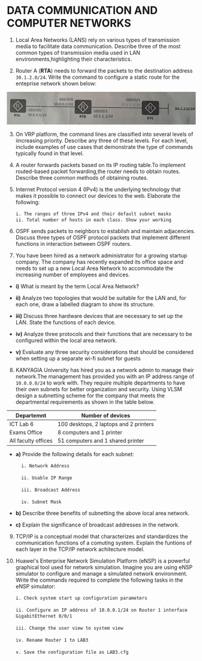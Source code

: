 ﻿# DATA COMMUNICATION AND COMPUTER NETWORKS

1. Local Area Networks (LANS) rely on various types of transmission media to facilitate data communication. Describe three of the most common types of transmission media used in LAN environments,highlighting their characteristics.

2. Router A (**RTA**) needs to forward the packets to the destination address `30.1.2.0/24`. Write the command to configure a static route for the enteprise network shown below:

![routers](images/routers.jpg)

3.  On VRP platform, the command lines are classified into several levels of iincreasing priority. Describe any three of these levels. For each level, include examples of use cases that demonstrate the type of commands typically found in that level.

4.  A router forwards packets based on its IP routing table.To implement routed-based packet forwarding,the router needs to obtain routes. Describe three common methods of obtaining routes.

5.  Internet Protocol version 4 (IPv4) is the underlying technology that makes it possible to connect our devices to the web. Elaborate the following:

        i. The ranges of three IPv4 and their default subnet masks
        ii. Total number of hosts in each class. Show your working

6.  OSPF sends packets to neighbors to establish and maintain adjacencies. Discuss three types of OSPF protocol packets that implement different functions in interaction between OSPF routers.

7.  You have been hired as a network administrator for a growing startup company. The company has recently expanded its office space and needs to set up a new Local Area Network to accommodate the increasing number of employees and devices.

- **i)** What is meant by the term Local Area Network?

- **ii)** Analyze two topologies that would be suitable for the LAN and, for each one, draw a labelled diagram to show its structure.

- **iii)** Discuss three hardware devices that are necessary to set up the LAN. State the functions of each device.

- **iv)** Analyze three protocols and their functions that are necessary to be configured within the local area network.

- **v)** Evaluate any three security considerations that should be considered when setting up a separate wi-fi subnet for guests

8. KANYAGIA University has hired you as a network admin to manage their network.The management has provided you with an IP address range of `10.0.0.0/24` to work with. They require multiple departments to have their own subnets for better organization and security. Using VLSM design a subnetting scheme for the company that meets the departmental requirements as shown in the table below.

| Departemnt          | Number of devices                      |
| ------------------- | -------------------------------------- |
| ICT Lab 6           | 100 desktops, 2 laptops and 2 printers |
| Exams Office        | 8 computers and 1 printer              |
| All faculty offices | 51 computers and 1 shared printer      |

- **a)** Provide the following details for each subnet:

        i. Network Address

        ii. Usable IP Range

        iii. Broadcast Address

        iv. Subnet Mask

- **b)** Describe three benefits of subnetting the above local area network.
- **c)** Explain the significance of broadcast addresses in the network.

9.  TCP/IP is a conceptual model that characterizes and standardizes the communication functions of a comuting system. Explain the funtions of each layer in the TCP/IP network achitecture model.

10. Huawei's Enterprise Network Simulation Platform (eNSP) is a powerful graphical tool used for network simulation. Imagine you are using eNSP simulator to configure and manage a simulated network environment. Write the commands required to complete the following tasks in the eNSP simulator:

        i. Check system start up configuration parameters

        ii. Configure an IP address of 10.0.0.1/24 on Router 1 interface GigabitEthernet 0/0/1

        iii. Change the user view to system view

        iv. Rename Router 1 to LAB3

        v. Save the configuration file as LAB3.cfg
